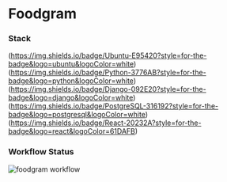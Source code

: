 # Foodgram
### Stack
(https://img.shields.io/badge/Ubuntu-E95420?style=for-the-badge&logo=ubuntu&logoColor=white)(https://img.shields.io/badge/Python-3776AB?style=for-the-badge&logo=python&logoColor=white)(https://img.shields.io/badge/Django-092E20?style=for-the-badge&logo=django&logoColor=white)(https://img.shields.io/badge/PostgreSQL-316192?style=for-the-badge&logo=postgresql&logoColor=white)(https://img.shields.io/badge/React-20232A?style=for-the-badge&logo=react&logoColor=61DAFB)
### Workflow Status
![foodgram workflow](https://github.com/HellfastUSMC/foodgram-project-react/actions/workflows/main.yml/badge.svg)

